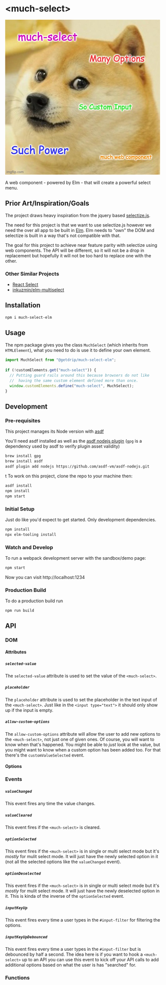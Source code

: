 # \<much-select>

![Doge Meme](public/doge.jpg)

A web component - powered by Elm - that will create a powerful select menu.

## Prior Art/Inspiration/Goals

The project draws heavy inspiration from the jquery based [selectize.js](https://selectize.github.io/selectize.js/).

The need for this project is that we want to use selectize.js however we need the over all app to be built in [Elm](https://elm-lang.org/). Elm needs to "own" the DOM and selectize is built in a way that's not compatible with that. 

The goal for this project to achieve near feature parity with selectize using web components. The API will be different, so it will not be a drop in replacement but hopefully it will not be too hard to replace one with the other.

### Other Similar Projects

- [React Select](https://react-select.com/home)
- [inkuzmin/elm-multiselect](https://package.elm-lang.org/packages/inkuzmin/elm-multiselect/)

## Installation

```bash
npm i much-select-elm
```

## Usage

The npm package gives you the class `MuchSelect` (which inherits from `HTMLElement`), what you need to do is use it to define your own element.

```javascript
import MuchSelect from "@getdrip/much-select-elm";

if (!customElements.get("much-select")) {
  // Putting guard rails around this because browsers do not like
  //  having the same custom element defined more than once.
  window.customElements.define("much-select", MuchSelect);
}
```

## Development

### Pre-requisites
This project manages its Node version with [asdf](https://github.com/asdf-vm/asdf)

You'll need asdf installed as well as the [asdf nodejs plugin](https://github.com/asdf-vm/asdf-nodejs)
(`gpg` is a dependency used by asdf to verify plugin asset validity)

```bash
brew install gpg
brew install asdf
asdf plugin add nodejs https://github.com/asdf-vm/asdf-nodejs.git
```
t
To work on this project, clone the repo to your machine then:

```bash
asdf install
npm install
npm start
```


### Initial Setup

Just do like you'd expect to get started. Only development dependencies.

``` bash
npm install
npx elm-tooling install
```

### Watch and Develop

To run a webpack development server with the sandbox/demo page:

```bash
npm start
```

Now you can visit http://localhost:1234

### Production Build

To do a production build run

```bash
npm run build
```

## API

### DOM

#### Attributes

##### `selected-value`

The `selected-value` attribute is used to set the value of the `<much-select>`.

##### `placeholder`

The `placeholder` attribute is used to set the placeholder in the text input of the `<much-select>`. Just like in the `<input type="text">` it should only show up if the input is empty. 

##### `allow-custom-options`

The `allow-custom-options` attribute will allow the user to add new options to the `<much-select>`, not just one of given ones. Of course, you will want to know when that's happened. You might be able to _just_ look at the value, but you might want to know when a custom option has been added too. For that there's the `customValueSelected` event. 

#### Options

### Events

##### `valueChanged`

This event fires any time the value changes.

##### `valueCleared`

This event fires if the `<much-select>` is cleared.

##### `optionSelected`

This event fires if the `<much-select>` is in single or multi select mode but it's _mostly_ for mulit select mode. It will just have the newly selected option in it (not all the selected options like the `valueChanged` event).

##### `optionDeselected`

This event fires if the `<much-select>` is in single or multi select mode but it's _mostly_ for mulit select mode. It will just have the newly deselected option in it. This is kinda of the inverse of the `optionSelected` event.

##### `inputKeyUp`

This event fires every time a user types in the `#input-filter` for filtering the options.

##### `inputKeyUpDebounced`

This event fires every time a user types in the `#input-filter` but is debounced by half a second. The idea here is if you want to hook a `<much-select>` up to an API you can use this event to kick off your API calls to add additional options based on what the user is has "searched" for.

### Functions
